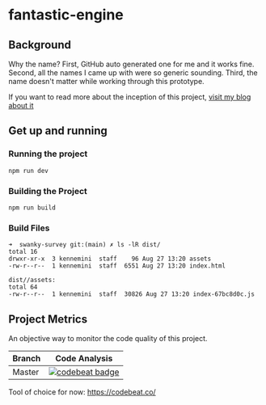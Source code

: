 # fantastic-engine

## Background

Why the name? First, GitHub auto generated one for me and it works fine. Second, all the names I came up with were
so generic sounding. Third, the name doesn't matter while working through this prototype.

If you want to read more about the inception of this project, [visit my blog about it](https://kennedy.jp/web-widgets/)

## Get up and running

### Running the project

```shell
npm run dev
```

### Building the Project

```shell
npm run build
```

### Build Files

```shell
➜  swanky-survey git:(main) ✗ ls -lR dist/
total 16
drwxr-xr-x  3 kennemini  staff    96 Aug 27 13:20 assets
-rw-r--r--  1 kennemini  staff  6551 Aug 27 13:20 index.html

dist//assets:
total 64
-rw-r--r--  1 kennemini  staff  30826 Aug 27 13:20 index-67bc8d0c.js

```


## Project Metrics

An objective way to monitor the code quality of this project.

| Branch | Code Analysis |
| ------ | ------------- |
| Master | [![codebeat badge](https://codebeat.co/badges/7d2ad0ea-3e0f-434e-8b35-45b39d93ef5b)](https://codebeat.co/projects/github-com-kennecode-fantastic-engine-main) |

Tool of choice for now: https://codebeat.co/